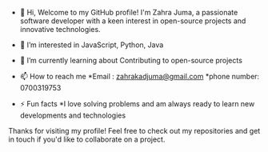 - 👋 Hi, Welcome to my GitHub profile! I'm Zahra Juma, a passionate software developer with a keen interest in open-source projects and innovative technologies.
- 👀 I’m interested in JavaScript, Python, Java
- 🌱 I’m currently learning about Contributing to open-source projects
- 📫 How to reach me *Email : zahrakadjuma@gmail.com 
                      *phone number: 0700319753
  
- ⚡ Fun facts *I love solving problems and am always ready to learn new developments and technologies

Thanks for visiting my profile! Feel free to check out my repositories and get in touch if you'd like to collaborate on a project.

